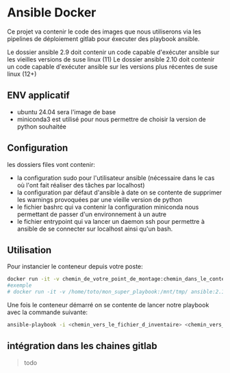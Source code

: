 # Ansible Docker

Ce projet va contenir le code des images que nous utiliserons via les pipelines de déploiement gitlab pour éxecuter des playbook ansible.

Le dossier ansible 2.9 doit contenir un code capable d'exécuter ansible sur les vieilles versions de suse linux (11)
Le dossier ansible 2.10  doit contenir un code capable d'exécuter ansible sur les  versions plus récentes de suse linux (12+)

## ENV applicatif

- ubuntu 24.04 sera l'image de base
- miniconda3 est utilisé pour nous permettre de choisir la version de python souhaitée

## Configuration

les dossiers files vont contenir: 
- la configuration sudo pour l'utilisateur ansible (nécessaire dans le cas où l'ont fait réaliser des tâches par localhost)
- la configuration par défaut d'ansible à date on se contente de supprimer les warnings provoquées par une vieille version de python
- le fichier bashrc qui va contenir  la configuration miniconda nous permettant de passer d'un environnement à un autre
- le fichier entrypoint qui va lancer un daemon ssh pour permettre à ansible de se connecter sur localhost ainsi qu'un bash.

## Utilisation

Pour instancier le conteneur depuis votre poste:
```bash
docker run -it -v chemin_de_votre_point_de_montage:chemin_dans_le_conteneur ansible:2.10
#exemple
# docker run -it -v /home/toto/mon_super_playbook:/mnt/tmp/ ansible:2.10
```

Une fois le conteneur démarré on se contente de lancer notre playbook avec la commande suivante:
```bash
ansible-playbook -i <chemin_vers_le_fichier_d_inventaire> <chemin_vers_le_playbook>
```

## intégration dans les chaines gitlab

> todo